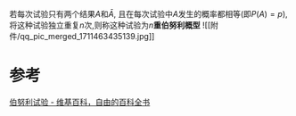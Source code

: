 

若每次试验只有两个结果$A$和$\bar{A}$, 且在每次试验中$A$发生的概率都相等(即$P(A)=p$),将这种试验独立重复$n$次,则称这种试验为$n$**重伯努利概型**
![[附件/qq_pic_merged_1711463435139.jpg]]
# 参考
[伯努利试验 - 维基百科，自由的百科全书](https://zh.wikipedia.org/wiki/%E4%BC%AF%E5%8A%AA%E5%88%A9%E8%A9%A6%E9%A9%97)
